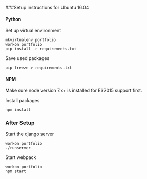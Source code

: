 ###Setup instructions for Ubuntu 16.04

#### Python
Set up virtual environment
```
mkvirtualenv portfolio
workon portfolio
pip install -r requirements.txt
```

Save used packages
```
pip freeze > requirements.txt
```

#### NPM
Make sure node version 7.x+ is installed for ES2015 support first.

Install packages
```
npm install
```

### After Setup
Start the django server
```
workon portfolio
./runserver
```

Start webpack
```
workon portfolio
npm start
```
